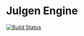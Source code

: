 # Julgen Engine

[![Build Status](https://github.com/JulianRijken/Julgen/actions/workflows/cmake.yml/badge.svg)](https://github.com/JulianRijken/Julgen/actions)